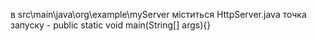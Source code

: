 в src\main\java\org\example\myServer міститься HttpServer.java
точка запуску - public static void main(String[] args){}
